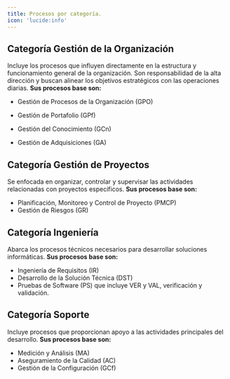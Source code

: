 ```yaml
---
title: Procesos por categoría.
icon: 'lucide:info'
---
```


## Categoría Gestión de la Organización
Incluye los procesos que influyen directamente en la estructura y funcionamiento general de la organización. Son responsabilidad de la alta dirección y buscan alinear los objetivos estratégicos con las operaciones diarias.
**Sus procesos base son:**
- Gestión de Procesos de la Organización (GPO)

- Gestión de Portafolio (GPf)

- Gestión del Conocimiento (GCn)

- Gestión de Adquisiciones (GA)
## Categoría Gestión de Proyectos
Se enfocada en organizar, controlar y supervisar las actividades relacionadas con proyectos específicos.
**Sus procesos base son:**
- Planificación, Monitoreo y Control de Proyecto (PMCP)
- Gestión de Riesgos (GR)
## Categoría Ingeniería
 Abarca los procesos técnicos necesarios para desarrollar soluciones informáticas.
 **Sus procesos base son:**
- Ingeniería de Requisitos (IR)
- Desarrollo de la Solución Técnica (DST)
- Pruebas de Software (PS) que incluye VER y VAL, verificación y validación.
## Categoría Soporte
Incluye procesos que proporcionan apoyo a las actividades principales del desarrollo.
**Sus procesos base son:**
- Medición y Análisis (MA)
- Aseguramiento de la Calidad (AC)
- Gestión de la Configuración (GCf)
